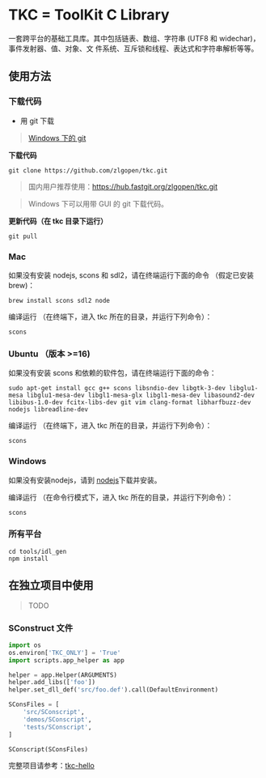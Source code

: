 # TKC = ToolKit C Library

一套跨平台的基础工具库。其中包括链表、数组、字符串 (UTF8 和 widechar)，事件发射器、值、对象、文
件系统、互斥锁和线程、表达式和字符串解析等等。

## 使用方法

### 下载代码

* 用 git 下载

> [Windows 下的 git](https://git-scm.com/download/win)

**下载代码**

```
git clone https://github.com/zlgopen/tkc.git
```

> 国内用户推荐使用：https://hub.fastgit.org/zlgopen/tkc.git

> Windows 下可以用带 GUI 的 git 下载代码。

**更新代码（在 tkc 目录下运行）**

```
git pull
```

### Mac

如果没有安装 nodejs, scons 和 sdl2，请在终端运行下面的命令 （假定已安装 brew)：

```
brew install scons sdl2 node
```

编译运行 （在终端下，进入 tkc 所在的目录，并运行下列命令）：

```
scons
```

### Ubuntu （版本 >=16)

如果没有安装 scons 和依赖的软件包，请在终端运行下面的命令：

```
sudo apt-get install gcc g++ scons libsndio-dev libgtk-3-dev libglu1-mesa libglu1-mesa-dev libgl1-mesa-glx libgl1-mesa-dev libasound2-dev libibus-1.0-dev fcitx-libs-dev git vim clang-format libharfbuzz-dev nodejs libreadline-dev
```

编译运行 （在终端下，进入 tkc 所在的目录，并运行下列命令）：

```
scons
```

### Windows

如果没有安装nodejs，请到 [nodejs](https://nodejs.org/en/)下载并安装。

编译运行 （在命令行模式下，进入 tkc 所在的目录，并运行下列命令）：

```
scons
```

### 所有平台

```
cd tools/idl_gen
npm install
```

## 在独立项目中使用

> TODO

### SConstruct 文件

```python
import os
os.environ['TKC_ONLY'] = 'True'
import scripts.app_helper as app 

helper = app.Helper(ARGUMENTS)
helper.add_libs(['foo'])
helper.set_dll_def('src/foo.def').call(DefaultEnvironment)

SConsFiles = [ 
    'src/SConscript',
    'demos/SConscript',
    'tests/SConscript',
]

SConscript(SConsFiles)
```


完整项目请参考：[tkc-hello](https://github.com/zlgopen/tkc-hello)

